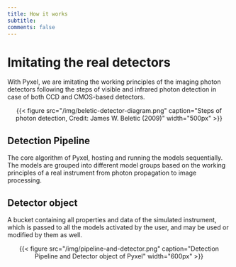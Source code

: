 ```yaml
---
title: How it works
subtitle: 
comments: false
---
```


# Imitating the real detectors

With Pyxel, we are imitating the working principles of the imaging photon detectors following 
the steps of visible and infrared photon detection in case of both CCD and CMOS-based detectors.

<center>
{{< figure src="/img/beletic-detector-diagram.png" caption="Steps of photon detection, Credit: James W. Beletic (2009)" width="500px" >}}
</center>

## Detection Pipeline

The core algorithm of Pyxel, hosting and running the models sequentially. The models are grouped into 
different model groups based on the working principles of a real instrument from photon propagation to image processing.

## Detector object

A bucket containing all properties and data of the simulated instrument, which is passed to 
all the models activated by the user, and may be used or modified by them as well.   

<center>
{{< figure src="/img/pipeline-and-detector.png" caption="Detection Pipeline and Detector object of Pyxel" width="600px" >}}
</center>


[^1]: James W. Beletic: *Imaging Sensor Technologies for Astronomy, Planetary Exploration & Earth Observation*, March 10, 2009.
